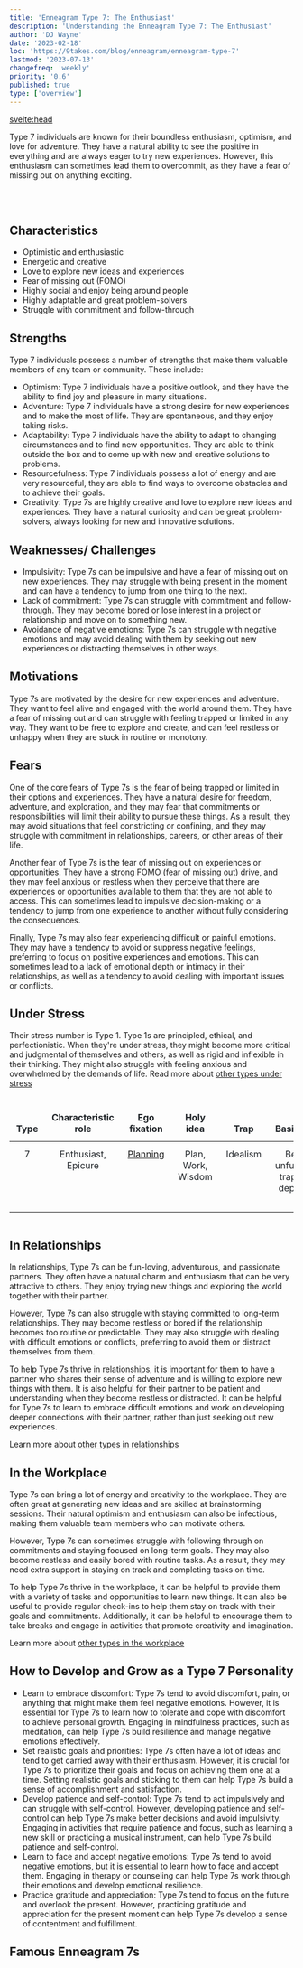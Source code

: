 ```yaml
---
title: 'Enneagram Type 7: The Enthusiast'
description: 'Understanding the Enneagram Type 7: The Enthusiast'
author: 'DJ Wayne'
date: '2023-02-18'
loc: 'https://9takes.com/blog/enneagram/enneagram-type-7'
lastmod: '2023-07-13'
changefreq: 'weekly'
priority: '0.6'
published: true
type: ['overview']
---
```


<svelte:head>

<!-- <meta property="og:image" content="" /> -->
  <link rel="canonical" href="https://9takes.com/blog/enneagram/enneagram-type-7">
</svelte:head>

<script>
	import  Carousel  from "../../lib/components/molecules/Carousel.svelte";
    import FamousTypes from "../../lib/components/molecules/FamousTypes.svelte";
    import MarqueeHorizontal from "../../lib/components/atoms/MarqueeHorizontal.svelte";
</script>

<p class="firstLetter">Type 7 individuals are known for their boundless enthusiasm, optimism, and love for adventure. They have a natural ability to see the positive in everything and are always eager to try new experiences. However, this enthusiasm can sometimes lead them to overcommit, as they have a fear of missing out on anything exciting.</p>

<br>
<Carousel type={7} gridDisplay={true} />
<br>

## Characteristics

- Optimistic and enthusiastic
- Energetic and creative
- Love to explore new ideas and experiences
- Fear of missing out (FOMO)
- Highly social and enjoy being around people
- Highly adaptable and great problem-solvers
- Struggle with commitment and follow-through

## Strengths

Type 7 individuals possess a number of strengths that make them valuable members of any team or community. These include:

- Optimism: Type 7 individuals have a positive outlook, and they have the ability to find joy and pleasure in many situations.
- Adventure: Type 7 individuals have a strong desire for new experiences and to make the most of life. They are spontaneous, and they enjoy taking risks.
- Adaptability: Type 7 individuals have the ability to adapt to changing circumstances and to find new opportunities. They are able to think outside the box and to come up with new and creative solutions to problems.
- Resourcefulness: Type 7 individuals possess a lot of energy and are very resourceful, they are able to find ways to overcome obstacles and to achieve their goals.
- Creativity: Type 7s are highly creative and love to explore new ideas and experiences. They have a natural curiosity and can be great problem-solvers, always looking for new and innovative solutions.

## Weaknesses/ Challenges

- Impulsivity: Type 7s can be impulsive and have a fear of missing out on new experiences. They may struggle with being present in the moment and can have a tendency to jump from one thing to the next.
- Lack of commitment: Type 7s can struggle with commitment and follow-through. They may become bored or lose interest in a project or relationship and move on to something new.
- Avoidance of negative emotions: Type 7s can struggle with negative emotions and may avoid dealing with them by seeking out new experiences or distracting themselves in other ways.

<div>
<MarqueeHorizontal displayList={[{name: 'at a party', link: '/blog/enneagram/enneagram-types-at-party'}, {name: 'in stress', link: '/blog/enneagram/enneagram-types-in-stress'}, {name: 'being ghosted', link: '/blog/enneagram/enneagram-types-being-ghosted'}, {name: 'strengths and weaknesses', link: '/blog/enneagram/enneagram-strengths-and-weaknesses'}, {name: 'communication styles', link: '/blog/enneagram/enneagram-communication-styles'} ]} />
</div>

## Motivations

Type 7s are motivated by the desire for new experiences and adventure. They want to feel alive and engaged with the world around them. They have a fear of missing out and can struggle with feeling trapped or limited in any way. They want to be free to explore and create, and can feel restless or unhappy when they are stuck in routine or monotony.

## Fears

One of the core fears of Type 7s is the fear of being trapped or limited in their options and experiences. They have a natural desire for freedom, adventure, and exploration, and they may fear that commitments or responsibilities will limit their ability to pursue these things. As a result, they may avoid situations that feel constricting or confining, and they may struggle with commitment in relationships, careers, or other areas of their life.

Another fear of Type 7s is the fear of missing out on experiences or opportunities. They have a strong FOMO (fear of missing out) drive, and they may feel anxious or restless when they perceive that there are experiences or opportunities available to them that they are not able to access. This can sometimes lead to impulsive decision-making or a tendency to jump from one experience to another without fully considering the consequences.

Finally, Type 7s may also fear experiencing difficult or painful emotions. They may have a tendency to avoid or suppress negative feelings, preferring to focus on positive experiences and emotions. This can sometimes lead to a lack of emotional depth or intimacy in their relationships, as well as a tendency to avoid dealing with important issues or conflicts.

## Under Stress

Their stress number is Type 1. Type 1s are principled, ethical, and perfectionistic. When they're under stress, they might become more critical and judgmental of themselves and others, as well as rigid and inflexible in their thinking. They might also struggle with feeling anxious and overwhelmed by the demands of life. Read more about <a href="/blog/enneagram/enneagram-stress-number">other types under stress </a>

<div class="scroll-table">

| Type | Characteristic role | Ego fixation                                       | Holy idea          | Trap     | Basic fear                           | Basic desire                | [Temptation](https://en.wikipedia.org/wiki/Temptation) | [Vice](https://en.wikipedia.org/wiki/Seven_deadly_sins)/Passion | [Virtue](https://en.wikipedia.org/wiki/Virtue)     | Stress/ Disintegration | Security/ Integration |
| ---- | ------------------- | -------------------------------------------------- | ------------------ | -------- | ------------------------------------ | --------------------------- | ------------------------------------------------------ | --------------------------------------------------------------- | -------------------------------------------------- | ---------------------- | --------------------- |
| 7    | Enthusiast, Epicure | [Planning](https://en.wikipedia.org/wiki/Planning) | Plan, Work, Wisdom | Idealism | Being unfulfilled, trapped, deprived | To be satisfied and content | Thinking fulfillment is somewhere else                 | [Gluttony](https://en.wikipedia.org/wiki/Gluttony)              | [Sobriety](https://en.wikipedia.org/wiki/Sobriety) | 1                      | 5                     |

</div>

## In Relationships

In relationships, Type 7s can be fun-loving, adventurous, and passionate partners. They often have a natural charm and enthusiasm that can be very attractive to others. They enjoy trying new things and exploring the world together with their partner.

However, Type 7s can also struggle with staying committed to long-term relationships. They may become restless or bored if the relationship becomes too routine or predictable. They may also struggle with dealing with difficult emotions or conflicts, preferring to avoid them or distract themselves from them.

To help Type 7s thrive in relationships, it is important for them to have a partner who shares their sense of adventure and is willing to explore new things with them. It is also helpful for their partner to be patient and understanding when they become restless or distracted. It can be helpful for Type 7s to learn to embrace difficult emotions and work on developing deeper connections with their partner, rather than just seeking out new experiences.

Learn more about [other types in relationships](/blog/enneagram/enneagram-types-in-relationships)

## In the Workplace

Type 7s can bring a lot of energy and creativity to the workplace. They are often great at generating new ideas and are skilled at brainstorming sessions. Their natural optimism and enthusiasm can also be infectious, making them valuable team members who can motivate others.

However, Type 7s can sometimes struggle with following through on commitments and staying focused on long-term goals. They may also become restless and easily bored with routine tasks. As a result, they may need extra support in staying on track and completing tasks on time.

To help Type 7s thrive in the workplace, it can be helpful to provide them with a variety of tasks and opportunities to learn new things. It can also be useful to provide regular check-ins to help them stay on track with their goals and commitments. Additionally, it can be helpful to encourage them to take breaks and engage in activities that promote creativity and imagination.

Learn more about [other types in the workplace](/blog/enneagram/enneagram-types-working-in-teams)

## How to Develop and Grow as a Type 7 Personality

- Learn to embrace discomfort: Type 7s tend to avoid discomfort, pain, or anything that might make them feel negative emotions. However, it is essential for Type 7s to learn how to tolerate and cope with discomfort to achieve personal growth. Engaging in mindfulness practices, such as meditation, can help Type 7s build resilience and manage negative emotions effectively.
- Set realistic goals and priorities: Type 7s often have a lot of ideas and tend to get carried away with their enthusiasm. However, it is crucial for Type 7s to prioritize their goals and focus on achieving them one at a time. Setting realistic goals and sticking to them can help Type 7s build a sense of accomplishment and satisfaction.
- Develop patience and self-control: Type 7s tend to act impulsively and can struggle with self-control. However, developing patience and self-control can help Type 7s make better decisions and avoid impulsivity. Engaging in activities that require patience and focus, such as learning a new skill or practicing a musical instrument, can help Type 7s build patience and self-control.
- Learn to face and accept negative emotions: Type 7s tend to avoid negative emotions, but it is essential to learn how to face and accept them. Engaging in therapy or counseling can help Type 7s work through their emotions and develop emotional resilience.
- Practice gratitude and appreciation: Type 7s tend to focus on the future and overlook the present. However, practicing gratitude and appreciation for the present moment can help Type 7s develop a sense of contentment and fulfillment.

## Famous Enneagram 7s

<FamousTypes type={7} />

<!-- ## Psychologist Studies Relevant to the Enneagram 7
- The sight of tasty food makes a hungry man's mouth water: categorized as desire for pleasure and excitement as it pertains to the pleasures of the senses - Ivan Pavlov
- Profitless acts are stamped out: categorized as fear of pain and suffering as it pertains to the need for behavior to be motivated by a clear goal or outcome - Edward Thorndike -->

<div>
<script type="application/ld+json">
{
  "@context": "http://schema.org",
  "@graph": [
    {
      "type": "Person",
      "characteristics": [
        "Optimistic and enthusiastic",
        "Energetic and creative",
        "Love to explore new ideas and experiences",
        "Fear of missing out (FOMO)",
        "Highly social and enjoy being around people",
        "Highly adaptable and great problem-solvers",
        "Struggle with commitment and follow-through"
      ],
      "description": "Type 7 individuals are known for their boundless enthusiasm, optimism, and love for adventure. They have a natural ability to see the positive in everything and are always eager to try new experiences. However, this enthusiasm can sometimes lead them to over commit, as they have a fear of missing out on anything exciting.",
      "fears": [
        "Being unfulfilled, trapped, deprived",
        "Missing out on experiences or opportunities",
        "Experiencing difficult or painful emotions"
      ],
      "growthAndDevelopment": [
        "Learn to embrace discomfort",
        "Set realistic goals and priorities",
        "Develop patience and self-control",
        "Learn to face and accept negative emotions",
        "Practice gratitude and appreciation"
      ],
      "howToDevelopAndGrow": [
        "Engage in mindfulness practices",
        "Prioritize goals and focus on achieving them one at a time",
        "Engage in activities that require patience and focus",
        "Seek therapy or counseling to work through emotions",
        "Practice gratitude and appreciation for the present moment"
      ],
      "motivations": [
        "Desire for new experiences and adventure",
        "Fear of missing out",
        "Need for freedom and exploration"
      ],
      "name": "Enneagram type 7",
      "relationshipTraits": [
        "Fun-loving, adventurous, and passionate partners",
        "Natural charm and enthusiasm",
        "Enjoy trying new things and exploring the world with their partner",
        "Struggle with staying committed to long-term relationships",
        "May become restless or bored if the relationship becomes too routine"
      ],
      "strengths": [
        "Optimism",
        "Adventure",
        "Adaptability",
        "Resourcefulness",
        "Creativity"
      ],
      "weaknesses": [
        "Impulsivity",
        "Lack of commitment",
        "Avoidance of negative emotions"
      ],
      "workplaceTraits": [
        "Energy and creativity",
        "Great at generating new ideas and brainstorming",
        "Natural optimism and enthusiasm",
        "Struggle with following through on commitments",
        "Restless and easily bored with routine tasks"
      ]
    },
    {
      "type": "BlogPosting",
      "articleBody": {
        "type": "ItemList",
        "itemListElement": [
          {
            "type": "Section",
            "name": "Characteristics",
            "position": 1
          },
          {
            "type": "Section",
            "name": "Strengths",
            "position": 2
          },
          {
            "type": "Section",
            "name": "Weaknesses/Challenges",
            "position": 3
          },
          {
            "type": "Section",
            "name": "Motivations",
            "position": 4
          },
          {
            "type": "Section",
            "name": "Fears",
            "position": 5
          },
          {
            "type": "Table",
            "name": "Enneagram Type 7 Attributes",
            "position": 6
          },
          {
            "type": "Section",
            "name": "In Relationships",
            "position": 7
          },
          {
            "type": "Section",
            "name": "In the Workplace",
            "position": 8
          },
          {
            "type": "Section",
            "name": "Growth and Development",
            "position": 9
          },
          {
            "type": "ItemList",
            "name": "How to Develop and Grow as a Type 7 Personality",
            "position": 10
          }
        ],
        "name": "Enneagram Type 7 Overview Sections"
      },
      "author": {
        "type": "Person",
        "name": "DJ Wayne",
"sameAs": [
      {
        "@id": "https://www.instagram.com/djwayne3/"
      },
      {
        "@id": "https://twitter.com/djwayne3"
      }
     ]
      },
      "dateModified": "2023-07-13",
      "datePublished": "2023-2-18",
      "keywords": [
        "Enneagram",
        "Type 7",
        "Enthusiast",
        "Epicure",
        "Personality",
        "stress"
      ],
      "mainEntity": [
        {
          "type": "Question",
          "acceptedAnswer": {
            "type": "Answer",
            "text": "Enneagram Type 7 individuals are characterized by their optimism, enthusiasm, energy, creativity, love for exploration, fear of missing out (FOMO), sociability, adaptability, and struggles with commitment and follow-through."
          },
          "name": "What are the characteristics of Enneagram Type 7 individuals?"
        },
        {
          "type": "Question",
          "acceptedAnswer": {
            "type": "Answer",
            "text": "Strengths of Type 7 individuals include optimism, adventure, adaptability, resourcefulness, and creativity. Weaknesses include impulsivity, lack of commitment, and avoidance of negative emotions."
          },
          "name": "What are the strengths and weaknesses of Type 7 individuals?"
        },
        {
          "type": "Question",
          "acceptedAnswer": {
            "type": "Answer",
            "text": "Type 7 individuals can develop and grow by learning to embrace discomfort, setting realistic goals and priorities, developing patience and self-control, facing and accepting negative emotions, and practicing gratitude and appreciation."
          },
          "name": "How can Type 7 individuals develop and grow personally?"
        }
      ],
      "mainEntityOfPage": {
        "id": "https://9takes.com/blog/enneagram/enneagram-type-7",
        "type": "WebPage"
      },
      "publisher": {
        "type": "Organization",
        "logo": {
          "type": "ImageObject",
          "url": "https://9takes.com/brand/darkRubix.png"
        },
        "name": "9takes"
      }
    }
  ]
}
</script>
</div>

<style>
.scroll-table {
    overflow-x: scroll;
}

table {
    width: 100%;
    margin-bottom: 1rem;
    color: #212529;
    border: var(--classic-border);

}
thead {
    display: table-header-group;
    vertical-align: middle;
    border-color: inherit;
}
tr {
    display: table-row;
    vertical-align: inherit;
    border-color: inherit;
}

th {
    border-bottom-width: 2px;
    vertical-align: bottom;
    border-bottom: 2px solid #dee2e6;
    border: var(--classic-border);
    padding: 0.75rem;
}

td {
    padding: 0.75rem;
    vertical-align: top;
    border: var(--classic-border);
    text-align: center;
}

.scroll-table::-webkit-scrollbar {
    width: 1rem;
}

.scroll-table::-webkit-scrollbar-track {
    box-shadow: 0 0 .2rem var(--color-p-origin);
    border-radius:5px;
}

.scroll-table::-webkit-scrollbar-thumb {
    background-color: var(--color-p-origin);
    border-radius:5px
}

</style>
